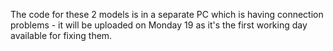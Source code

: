 The code for these 2 models is in a separate PC which is having connection problems - it will be uploaded on Monday 19 as it's the first working day available for fixing them.

